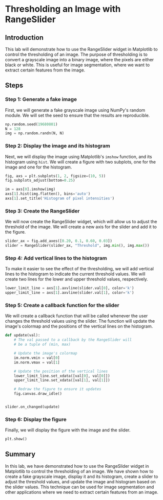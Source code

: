 # Thresholding an Image with RangeSlider

## Introduction

This lab will demonstrate how to use the RangeSlider widget in Matplotlib to control the thresholding of an image. The purpose of thresholding is to convert a grayscale image into a binary image, where the pixels are either black or white. This is useful for image segmentation, where we want to extract certain features from the image.

## Steps

### Step 1: Generate a fake image

First, we will generate a fake grayscale image using NumPy's random module. We will set the seed to ensure that the results are reproducible.

```python
np.random.seed(19680801)
N = 128
img = np.random.randn(N, N)
```

### Step 2: Display the image and its histogram

Next, we will display the image using Matplotlib's `imshow` function, and its histogram using `hist`. We will create a figure with two subplots, one for the image and one for the histogram.

```python
fig, axs = plt.subplots(1, 2, figsize=(10, 5))
fig.subplots_adjust(bottom=0.25)

im = axs[0].imshow(img)
axs[1].hist(img.flatten(), bins='auto')
axs[1].set_title('Histogram of pixel intensities')
```

### Step 3: Create the RangeSlider

We will now create the RangeSlider widget, which will allow us to adjust the threshold of the image. We will create a new axis for the slider and add it to the figure.

```python
slider_ax = fig.add_axes([0.20, 0.1, 0.60, 0.03])
slider = RangeSlider(slider_ax, "Threshold", img.min(), img.max())
```

### Step 4: Add vertical lines to the histogram

To make it easier to see the effect of the thresholding, we will add vertical lines to the histogram to indicate the current threshold values. We will create two lines for the lower and upper threshold values, respectively.

```python
lower_limit_line = axs[1].axvline(slider.val[0], color='k')
upper_limit_line = axs[1].axvline(slider.val[1], color='k')
```

### Step 5: Create a callback function for the slider

We will create a callback function that will be called whenever the user changes the threshold values using the slider. The function will update the image's colormap and the positions of the vertical lines on the histogram.

```python
def update(val):
    # The val passed to a callback by the RangeSlider will
    # be a tuple of (min, max)

    # Update the image's colormap
    im.norm.vmin = val[0]
    im.norm.vmax = val[1]

    # Update the position of the vertical lines
    lower_limit_line.set_xdata([val[0], val[0]])
    upper_limit_line.set_xdata([val[1], val[1]])

    # Redraw the figure to ensure it updates
    fig.canvas.draw_idle()


slider.on_changed(update)
```

### Step 6: Display the figure

Finally, we will display the figure with the image and the slider.

```python
plt.show()
```

## Summary

In this lab, we have demonstrated how to use the RangeSlider widget in Matplotlib to control the thresholding of an image. We have shown how to create a fake grayscale image, display it and its histogram, create a slider to adjust the threshold values, and update the image and histogram based on the slider values. This technique can be used for image segmentation and other applications where we need to extract certain features from an image.
